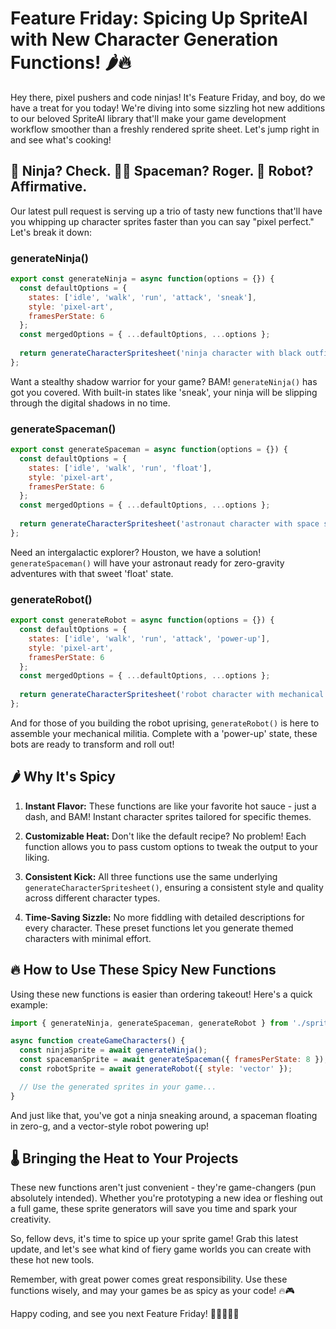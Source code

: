 # Feature Friday: Spicing Up SpriteAI with New Character Generation Functions! 🌶️🔥

Hey there, pixel pushers and code ninjas! It's Feature Friday, and boy, do we have a treat for you today! We're diving into some sizzling hot new additions to our beloved SpriteAI library that'll make your game development workflow smoother than a freshly rendered sprite sheet. Let's jump right in and see what's cooking!

## 🥷 Ninja? Check. 👨‍🚀 Spaceman? Roger. 🤖 Robot? Affirmative.

Our latest pull request is serving up a trio of tasty new functions that'll have you whipping up character sprites faster than you can say "pixel perfect." Let's break it down:

### generateNinja()

```javascript
export const generateNinja = async function(options = {}) {
  const defaultOptions = {
    states: ['idle', 'walk', 'run', 'attack', 'sneak'],
    style: 'pixel-art',
    framesPerState: 6
  };
  const mergedOptions = { ...defaultOptions, ...options };
  
  return generateCharacterSpritesheet('ninja character with black outfit and mask', mergedOptions);
};
```

Want a stealthy shadow warrior for your game? BAM! `generateNinja()` has got you covered. With built-in states like 'sneak', your ninja will be slipping through the digital shadows in no time.

### generateSpaceman()

```javascript
export const generateSpaceman = async function(options = {}) {
  const defaultOptions = {
    states: ['idle', 'walk', 'run', 'float'],
    style: 'pixel-art',
    framesPerState: 6
  };
  const mergedOptions = { ...defaultOptions, ...options };
  
  return generateCharacterSpritesheet('astronaut character with space suit and helmet', mergedOptions);
};
```

Need an intergalactic explorer? Houston, we have a solution! `generateSpaceman()` will have your astronaut ready for zero-gravity adventures with that sweet 'float' state.

### generateRobot()

```javascript
export const generateRobot = async function(options = {}) {
  const defaultOptions = {
    states: ['idle', 'walk', 'run', 'attack', 'power-up'],
    style: 'pixel-art',
    framesPerState: 6
  };
  const mergedOptions = { ...defaultOptions, ...options };
  
  return generateCharacterSpritesheet('robot character with mechanical limbs and glowing eyes', mergedOptions);
};
```

And for those of you building the robot uprising, `generateRobot()` is here to assemble your mechanical militia. Complete with a 'power-up' state, these bots are ready to transform and roll out!

## 🌶️ Why It's Spicy

1. **Instant Flavor:** These functions are like your favorite hot sauce - just a dash, and BAM! Instant character sprites tailored for specific themes.

2. **Customizable Heat:** Don't like the default recipe? No problem! Each function allows you to pass custom options to tweak the output to your liking.

3. **Consistent Kick:** All three functions use the same underlying `generateCharacterSpritesheet()`, ensuring a consistent style and quality across different character types.

4. **Time-Saving Sizzle:** No more fiddling with detailed descriptions for every character. These preset functions let you generate themed characters with minimal effort.

## 🔥 How to Use These Spicy New Functions

Using these new functions is easier than ordering takeout! Here's a quick example:

```javascript
import { generateNinja, generateSpaceman, generateRobot } from './spriteAI';

async function createGameCharacters() {
  const ninjaSprite = await generateNinja();
  const spacemanSprite = await generateSpaceman({ framesPerState: 8 });
  const robotSprite = await generateRobot({ style: 'vector' });

  // Use the generated sprites in your game...
}
```

And just like that, you've got a ninja sneaking around, a spaceman floating in zero-g, and a vector-style robot powering up!

## 🌡️ Bringing the Heat to Your Projects

These new functions aren't just convenient - they're game-changers (pun absolutely intended). Whether you're prototyping a new idea or fleshing out a full game, these sprite generators will save you time and spark your creativity.

So, fellow devs, it's time to spice up your sprite game! Grab this latest update, and let's see what kind of fiery game worlds you can create with these hot new tools.

Remember, with great power comes great responsibility. Use these functions wisely, and may your games be as spicy as your code! 🔥🎮

Happy coding, and see you next Feature Friday! 👩‍💻👨‍💻🚀